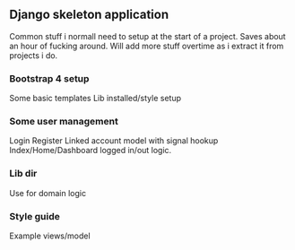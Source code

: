 ## Django skeleton application
Common stuff i normall need to setup at the start of a project. 
Saves about an hour of fucking around. 
Will add more stuff overtime as i extract it from projects i do. 

### Bootstrap 4 setup
Some basic templates
Lib installed/style setup

### Some user management 
Login
Register 
Linked account model with signal hookup
Index/Home/Dashboard logged in/out logic.

### Lib dir 
Use for domain logic 

### Style guide
Example views/model 
